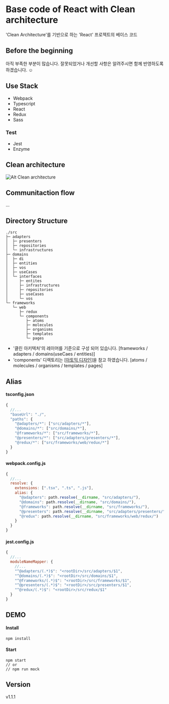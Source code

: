# Base code of React with Clean architecture
'Clean Architecture'를 기반으로 하는 'React' 프로젝트의 베이스 코드

## Before the beginning
아직 부족한 부분이 많습니다. 잘못되었거나 개선할 사항은 알려주시면 함께 반영하도록 하겠습니다. ☺️

## Use Stack
* Webpack
* Typescript
* React
* Redux
* Sass
### Test
* Jest
* Enzyme

## Clean architecture
![Alt Clean architecture](https://falsy.me/wp-content/uploads/2020/01/the-clean-architecture.jpg)

## Communitaction flow
...

## Directory Structure
```
./src
├─ adapters
│  ├─ presenters
│  ├─ repositories
│  └─ infrastructures
├─ domains
│  ├─ di
│  ├─ entities
│  ├─ vos
│  ├─ useCases
│  └─ interfaces
│     ├─ entites
│     ├─ infrastructures
│     ├─ repositories
│     ├─ useCases
│     └─ vos
└─ frameworks
   └─ web
      ├─ redux
      └─ components
         ├─ atoms
         ├─ molecules
         ├─ organisms
         ├─ templates
         └─ pages
```

* '클린 아키텍처'의 레이어를 기준으로 구성 되어 있습니다.  [frameworks / adapters / domains(useCaes / entities)]
* 'components' 디렉토리는 [[아토믹 디자인](https://bradfrost.com/blog/post/atomic-web-design/#atoms)]을 참고 하였습니다.  [atoms / molecules / organisms / templates / pages]

## Alias
#### tsconfig.json
```js
{
  //...
  "baseUrl": "./",
  "paths": {
    "@adapters/*": ["src/adapters/*"],
    "@domains/*": ["src/domains/*"],
    "@frameworks/*": ["src/frameworks/*"],
    "@presenters/*": ["src/adapters/presenters/*"],
    "@redux/*": ["src/frameworks/web/redux/*"]
  }
}
```

#### webpack.config.js
```js
{
  //...
  resolve: {
    extensions: [".tsx", ".ts", ".js"],
    alias: { 
      "@adapters": path.resolve(__dirname, "src/adapters/"),
      "@domains": path.resolve(__dirname, "src/domains/"),
      "@frameworks": path.resolve(__dirname, "src/frameworks/"),
      "@presenters": path.resolve(__dirname, "src/adapters/presenters/"),
      "@redux": path.resolve(__dirname, "src/frameworks/web/redux/") 
    }
  }
}
```

#### jest.config.js
```js
{
  //...
  moduleNameMapper: { 
    //...
    "^@adapters/(.*)$": "<rootDir>/src/adapters/$1",
    "^@domains/(.*)$": "<rootDir>/src/domains/$1",
    "^@frameworks/(.*)$": "<rootDir>/src/frameworks/$1",
    "^@presenters/(.*)$": "<rootDir>/src/presenters/$1",
    "^@redux/(.*)$": "<rootDir>/src/redux/$1"
  }
}
```

## DEMO
#### Install
```
npm install
```
#### Start
```
npm start
// or
// npm run mock
```

## Version
v1.1.1